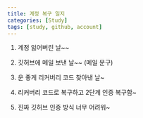 ```yaml
---
title: 계정 복구 일지
categories: [Study]
tags: [study, github, account]
---
```


1. 계정 잃어버린 날~~

2. 깃허브에 메일 보낸 날~~ (메일 문구)

3. 운 좋게 리커버리 코드 찾아낸 날~

4. 리커버리 코드로 복구하고 2단계 인증 복구함~

5. 진짜 깃허브 인증 방식 너무 어려워~